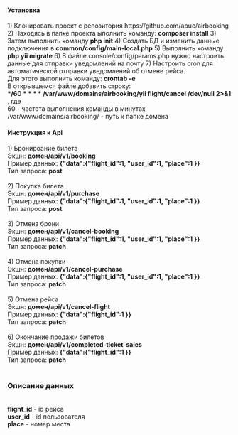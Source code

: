 <h4>Установка</h4>
1) Клонировать проект с репозитория https://github.com/apuc/airbooking
2) Находясь в папке проекта ыполнить команду: <b>composer install</b>
3) Затем выполнить команду <b>php init</b>
4) Создать БД и изменить данные подключения в <b>common/config/main-local.php</b>
5) Выполнить команду <b>php yii migrate</b>
6) В файле console/config/params.php нужно настроить данные для отправки уведомлений на почту
7) Настроить cron для автоматической отправки уведомлений об отмене рейса.<br>
Для этого выполнить команду: <b>crontab -e</b><br>
В открывшемся файле добавить строку:<br>
<b> */60 * * * * /var/www/domains/airbooking/yii flight/cancel /dev/null 2>&1 </b>, где <br>
60 - частота выполнения команды в минутах<br>
/var/www/domains/airbooking/ - путь к папке домена<br>

<h4>Инструкция к Api</h4>
1) Бронироание билета <br>
   Экшн: <b>домен/api/v1/booking</b><br>
   Пример данных: <b>{"data":{"flight_id":1, "user_id":1, "place":1 }}</b><br>
   Тип запроса: <b>post</b><br><br>
2) Покупка билета <br>
   Экшн: <b>домен/api/v1/purchase</b><br>
   Пример данных: <b>{"data":{"flight_id":1, "user_id":1, "place":1 }}</b><br>
   Тип запроса: <b>post</b><br><br>
3) Отмена брони <br>
   Экшн: <b>домен/api/v1/cancel-booking</b><br>
   Пример данных: <b>{"data":{"flight_id":1, "user_id":1, "place":1 }}</b><br>
   Тип запроса: <b>patch</b><br><br>
4) Отмена покупки <br>
   Экшн: <b>домен/api/v1/cancel-purchase</b><br>
   Пример данных: <b>{"data":{"flight_id":1, "user_id":1, "place":1 }}</b><br>
   Тип запроса: <b>patch</b><br><br>
5) Отмена рейса <br>
   Экшн: <b>домен/api/v1/cancel-flight</b><br>
   Пример данных: <b>{"data":{"flight_id":1 }}</b><br>
   Тип запроса: <b>patch</b><br><br>
6) Окончание продажи билетов <br>
   Экшн: <b>домен/api/v1/completed-ticket-sales</b><br>
   Пример данных: <b>{"data":{"flight_id":1 }}</b><br>
   Тип запроса: <b>patch</b><br><br>
               
<h3>Описание данных</h3><br>
   <b>flight_id</b> - id рейса <br>
   <b>user_id</b> - id пользователя <br>
   <b>place</b> - номер места <br>